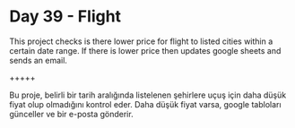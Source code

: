# Day 39 - Flight

This project checks is there lower price for flight to listed cities within a certain date range. If there is lower price then updates google sheets and sends an email.

+++++

Bu proje, belirli bir tarih aralığında listelenen şehirlere uçuş için daha düşük fiyat olup olmadığını kontrol eder. Daha düşük fiyat varsa, google tabloları günceller ve bir e-posta gönderir.